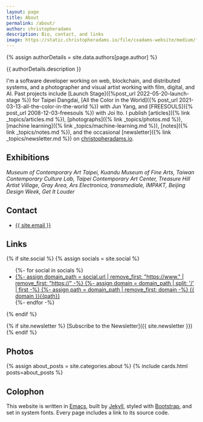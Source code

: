 ```yaml
---
layout: page
title: About
permalink: /about/
author: christopheradams
description: Bio, contact, and links
image: https://static.christopheradams.io/file/cxadams-website/medium/flickr/65535/49241319873_7ee721ed6a_k.jpg
---
```


{% assign authorDetails = site.data.authors[page.author] %}

<p class="lead">
{{ authorDetails.description }}
</p>

I'm a software developer working on web, blockchain, and distributed systems,
and a photographer and visual artist working with film, digital, and AI.  Past
projects include [Launch Stage]({%post_url 2022-05-20-launch-stage %}) for
Taipei Dangdai, [All the Color in the World]({% post_url
2021-03-13-all-the-color-in-the-world %}) with Jun Yang, and [FREESOULS]({%
post_url 2008-12-03-freesouls %}) with Joi Ito. I publish [articles]({% link
_topics/articles.md %}), [photographs]({% link _topics/photos.md %}), [machine
learning]({% link _topics/machine-learning.md %}), [notes]({% link
_topics/notes.md %}), and the occasional [newsletter]({% link
_topics/newsletter.md %}) on [christopheradams.io](https://christopheradams.io).

## Exhibitions

*Museum of Contemporary Art Taipei, Kuandu Museum of Fine Arts, Taiwan
Contemporary Culture Lab, Taipei Contemporary Art Center, Treasure Hill Artist
Village, Gray Area, Ars Electronica, transmediale, IMPAKT, Beijing Design Week,
Get It Louder*

## Contact

<ul class="list-unstyled">
  <li>
    <a href="{{ site.email | prepend: "mailto:" }}">
      {{ site.email }}
    </a>
  </li>
</ul>

## Links

{% if site.social %}
  {% assign socials = site.social %}
  <ul class="list-unstyled">
  {%- for social in socials %}
  <li>
  <a rel="me" href="{{ social.url}}">
    {%- assign domain_path = social.url | remove_first: "https://www." | remove_first: "https://" -%}
    {%- assign domain = domain_path | split: '/' | first -%}
    {%- assign path = domain_path | remove_first: domain -%}
    <span class="link-domain">{{ domain }}</span><span class="link-path">{{path}}</span>
  </a>
  </li>
  {%- endfor -%}
  </ul>
{% endif %}

{% if site.newsletter %}
[Subscribe to the Newsletter]({{ site.newsletter }})
{% endif %}

## Photos

{% assign about_posts = site.categories.about %}
{% include cards.html posts=about_posts %}

## Colophon

This website is written in [Emacs](https://www.gnu.org/software/emacs/),
built by [Jekyll](http://jekyllrb.com/),
styled with [Bootstrap](https://getbootstrap.com/),
and set in system fonts.
Every page includes a link to its source code.
